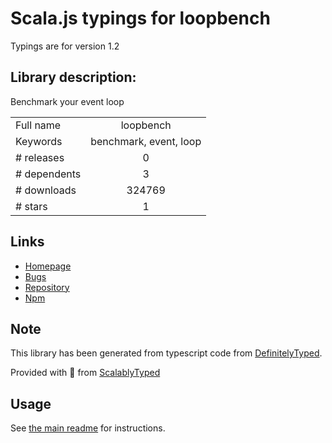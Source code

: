 
# Scala.js typings for loopbench

Typings are for version 1.2

## Library description:
Benchmark your event loop

|                    |                 |
| ------------------ | :-------------: |
| Full name          | loopbench |
| Keywords           | benchmark, event, loop |
| # releases         | 0 |
| # dependents       | 3 |
| # downloads        | 324769 |
| # stars            | 1 |

## Links
- [Homepage](https://github.com/mcollina/loopbench#readme)
- [Bugs](https://github.com/mcollina/loopbench/issues)
- [Repository](https://github.com/mcollina/loopbench)
- [Npm](https://www.npmjs.com/package/loopbench)
    


## Note
This library has been generated from typescript code from [DefinitelyTyped](https://definitelytyped.org).

Provided with :purple_heart: from [ScalablyTyped](https://github.com/oyvindberg/ScalablyTyped)

## Usage
See [the main readme](../../readme.md) for instructions.


